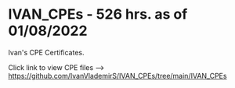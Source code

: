 # IVAN_CPEs - 526 hrs. as of 01/08/2022
Ivan's CPE Certificates. 

Click link to view CPE files --> https://github.com/IvanVlademirS/IVAN_CPEs/tree/main/IVAN_CPEs
